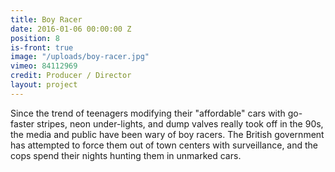 ```yaml
---
title: Boy Racer
date: 2016-01-06 00:00:00 Z
position: 8
is-front: true
image: "/uploads/boy-racer.jpg"
vimeo: 84112969
credit: Producer / Director
layout: project
---
```


Since the trend of teenagers modifying their "affordable" cars with go-faster stripes, neon under-lights, and dump valves really took off in the 90s, the media and public have been wary of boy racers. The British government has attempted to force them out of town centers with surveillance, and the cops spend their nights hunting them in unmarked cars.